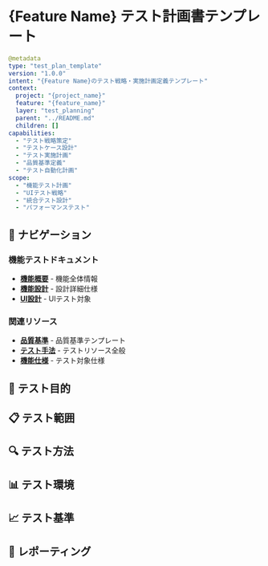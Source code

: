 # {Feature Name} テスト計画書テンプレート

```yaml
@metadata
type: "test_plan_template"
version: "1.0.0"
intent: "{Feature Name}のテスト戦略・実施計画定義テンプレート"
context:
  project: "{project_name}"
  feature: "{feature_name}"
  layer: "test_planning"
  parent: "../README.md"
  children: []
capabilities:
  - "テスト戦略策定"
  - "テストケース設計"
  - "テスト実施計画"
  - "品質基準定義"
  - "テスト自動化計画"
scope:
  - "機能テスト計画"
  - "UIテスト戦略"
  - "統合テスト設計"
  - "パフォーマンステスト"
```

## 📑 ナビゲーション

### 機能テストドキュメント
- **[機能概要](../README.md)** - 機能全体情報
- **[機能設計](../design/)** - 設計詳細仕様
- **[UI設計](../ui/)** - UIテスト対象

### 関連リソース
- **[品質基準](../../../test/quality-standard-template.md)** - 品質基準テンプレート
- **[テスト手法](../../../test/)** - テストリソース全般
- **[機能仕様](../design/specifications.md)** - テスト対象仕様

## 🎯 テスト目的

## 📋 テスト範囲

## 🔍 テスト方法

## 📊 テスト環境

## 📈 テスト基準

## 📝 レポーティング
